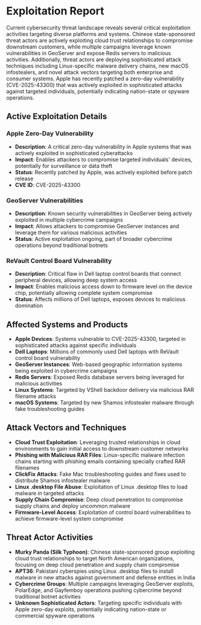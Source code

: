 # Exploitation Report

Current cybersecurity threat landscape reveals several critical exploitation activities targeting diverse platforms and systems. Chinese state-sponsored threat actors are actively exploiting cloud trust relationships to compromise downstream customers, while multiple campaigns leverage known vulnerabilities in GeoServer and expose Redis servers to malicious activities. Additionally, threat actors are deploying sophisticated attack techniques including Linux-specific malware delivery chains, new macOS infostealers, and novel attack vectors targeting both enterprise and consumer systems. Apple has recently patched a zero-day vulnerability (CVE-2025-43300) that was actively exploited in sophisticated attacks against targeted individuals, potentially indicating nation-state or spyware operations.

## Active Exploitation Details

### Apple Zero-Day Vulnerability
- **Description**: A critical zero-day vulnerability in Apple systems that was actively exploited in sophisticated cyberattacks
- **Impact**: Enables attackers to compromise targeted individuals' devices, potentially for surveillance or data theft
- **Status**: Recently patched by Apple, was actively exploited before patch release
- **CVE ID**: CVE-2025-43300

### GeoServer Vulnerabilities
- **Description**: Known security vulnerabilities in GeoServer being actively exploited in multiple cybercrime campaigns
- **Impact**: Allows attackers to compromise GeoServer instances and leverage them for various malicious activities
- **Status**: Active exploitation ongoing, part of broader cybercrime operations beyond traditional botnets

### ReVault Control Board Vulnerability
- **Description**: Critical flaw in Dell laptop control boards that connect peripheral devices, allowing deep system access
- **Impact**: Enables malicious access down to firmware level on the device chip, potentially allowing complete system compromise
- **Status**: Affects millions of Dell laptops, exposes devices to malicious domination

## Affected Systems and Products

- **Apple Devices**: Systems vulnerable to CVE-2025-43300, targeted in sophisticated attacks against specific individuals
- **Dell Laptops**: Millions of commonly used Dell laptops with ReVault control board vulnerability
- **GeoServer Instances**: Web-based geographic information systems being exploited in cybercrime campaigns
- **Redis Servers**: Exposed Redis database servers being leveraged for malicious activities
- **Linux Systems**: Targeted by VShell backdoor delivery via malicious RAR filename attacks
- **macOS Systems**: Targeted by new Shamos infostealer malware through fake troubleshooting guides

## Attack Vectors and Techniques

- **Cloud Trust Exploitation**: Leveraging trusted relationships in cloud environments to gain initial access to downstream customer networks
- **Phishing with Malicious RAR Files**: Linux-specific malware infection chains starting with phishing emails containing specially crafted RAR filenames
- **ClickFix Attacks**: Fake Mac troubleshooting guides and fixes used to distribute Shamos infostealer malware
- **Linux .desktop File Abuse**: Exploitation of Linux .desktop files to load malware in targeted attacks
- **Supply Chain Compromise**: Deep cloud penetration to compromise supply chains and deploy uncommon malware
- **Firmware-Level Access**: Exploitation of control board vulnerabilities to achieve firmware-level system compromise

## Threat Actor Activities

- **Murky Panda (Silk Typhoon)**: Chinese state-sponsored group exploiting cloud trust relationships to target North American organizations, focusing on deep cloud penetration and supply chain compromise
- **APT36**: Pakistani cyberspies using Linux .desktop files to install malware in new attacks against government and defense entities in India
- **Cybercrime Groups**: Multiple campaigns leveraging GeoServer exploits, PolarEdge, and Gayfemboy operations pushing cybercrime beyond traditional botnet activities
- **Unknown Sophisticated Actors**: Targeting specific individuals with Apple zero-day exploits, potentially indicating nation-state or commercial spyware operations